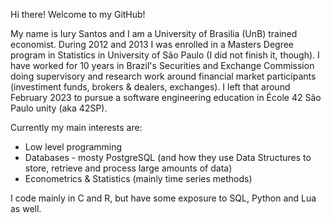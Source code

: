 <!--
**iuryr/iuryr** is a ✨ _special_ ✨ repository because its `README.md` (this file) appears on your GitHub profile.

Here are some ideas to get you started:

- 🔭 I’m currently working on ...
- 🌱 I’m currently learning ...
- 👯 I’m looking to collaborate on ...
- 🤔 I’m looking for help with ...
- 💬 Ask me about ...
- 📫 How to reach me: ...
- 😄 Pronouns: ...
- ⚡ Fun fact: ...
-->

Hi there! Welcome to my GitHub!

My name is Iury Santos and I am a University of Brasilia (UnB) trained economist. During 2012 and 2013 I was enrolled in a Masters Degree program in Statistics in University of São Paulo (I did not finish it, though). I have worked for 10 years in Brazil's Securities and Exchange Commission doing supervisory and research work around financial market participants (investiment funds, brokers & dealers, exchanges). I left that around February 2023 to pursue a software engineering education in École 42 São Paulo unity (aka 42SP).

Currently my main interests are:
- Low level programming
- Databases - mosty PostgreSQL (and how they use Data Structures to store, retrieve and process large amounts of data)
- Econometrics & Statistics (mainly time series methods)

I code mainly in C and R, but have some exposure to SQL, Python and Lua as well.
